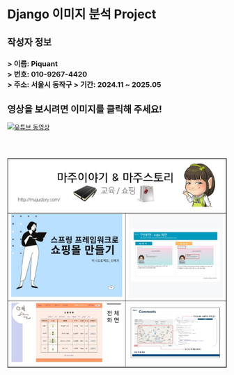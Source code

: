 <h1> Django 이미지 분석 Project </h1>
<h2> 작성자 정보 </h2>
<h3> 
    > 이름: Piquant<br>
    > 번호: 010-9267-4420 <br>
    > 주소: 서울시 동작구
    > 기간: 2024.11 ~ 2025.05
</h3>

<h2> 영상을 보시려면 이미지를 클릭해 주세요! </h2> 

[![유튜브 동영상](https://img.youtube.com/vi/cgz6o06AQPE/0.jpg)](https://www.youtube.com/watch?v=cgz6o06AQPE)

<br><br>

<table border=1 width=100%>
<tr>
  
  <td colspan="2"> <img src="https://github.com/Piquant92/Django-Project/blob/master/README/0.jpg?raw=true"/>  </td>
  
</tr>
  
<tr>
  <td> <img src="https://github.com/Piquant92/Django-Project/blob/master/README/1.jpg?raw=true"/>  </td>
  
  <td> <img src="https://github.com/Piquant92/Django-Project/blob/master/README/2.jpg?raw=true"/>  </td>
</tr>  

<tr>
  <td> <img src="https://github.com/Piquant92/Django-Project/blob/master/README/3.jpg?raw=true"/>  </td>
  
  <td> <img src="https://github.com/Piquant92/Django-Project/blob/master/README/4.jpg?raw=true"/>  </td>
</tr>  

</table>

